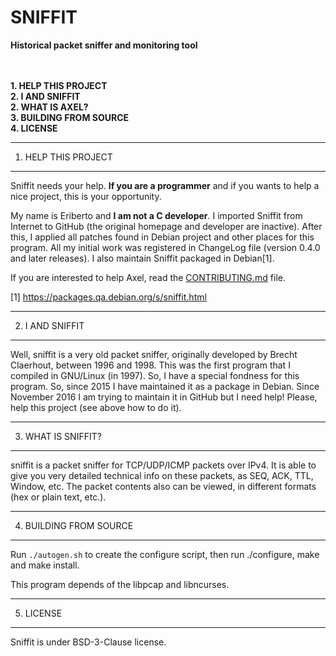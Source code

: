 # SNIFFIT
**Historical packet sniffer and monitoring tool**


<br><br>
**1. HELP THIS PROJECT**<br>
**2. I AND SNIFFIT**<br>
**2. WHAT IS AXEL?**<br>
**3. BUILDING FROM SOURCE**<br>
**4. LICENSE**<br>



--------------------
1. HELP THIS PROJECT
--------------------

Sniffit needs your help. **If you are a programmer** and if you wants to
help a nice project, this is your opportunity.

My name is Eriberto and **I am not a C developer**. I imported Sniffit from
Internet to GitHub (the original homepage and developer are inactive).
After this, I applied all patches found in Debian project and other
places for this program. All my initial work was registered in ChangeLog
file (version 0.4.0 and later releases). I also maintain Sniffit packaged
in Debian[1].

If you are interested to help Axel, read the [CONTRIBUTING.md](CONTRIBUTING.md) file.

[1] https://packages.qa.debian.org/s/sniffit.html<br>


----------------
2. I AND SNIFFIT
----------------

Well, sniffit is a very old packet sniffer, originally developed by
Brecht Claerhout, between 1996 and 1998. This was the first program
that I compiled in GNU/Linux (in 1997). So, I have a special fondness for
this program. So, since 2015 I have maintained it as a package in Debian.
Since November 2016 I am trying to maintain it in GitHub but I need help!
Please, help this project (see above how to do it).


-------------------
3. WHAT IS SNIFFIT?
-------------------

sniffit is a packet sniffer for TCP/UDP/ICMP packets over IPv4. It is able
to give you very detailed technical info on these packets, as SEQ, ACK, TTL,
Window, etc. The packet contents also can be viewed, in different formats
(hex or plain text, etc.).


-----------------------
4. BUILDING FROM SOURCE
-----------------------

Run `./autogen.sh` to create the configure script, then run
./configure, make and make install.

This program depends of the libpcap and libncurses.


----------
5. LICENSE
----------

Sniffit is under BSD-3-Clause license.
